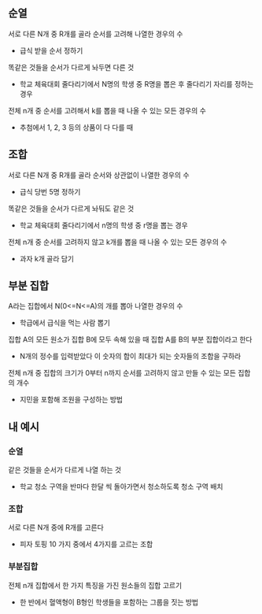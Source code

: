## 순열
서로 다른 N개 중 R개를 골라 순서를 고려해 나열한 경우의 수 
- 급식 받을 순서 정하기 

똑같은 것들을 순서가 다르게 놔두면 다른 것 
- 학교 체육대회 줄다리기에서 N명의 학생 중 R명을 뽑은 후 줄다리기 자리를 정하는 경우 

전체 n개 중 순서를 고려해서 k를 뽑을 때 나올 수 있는 모든 경우의 수 
- 추첨에서 1, 2, 3 등의 상품이 다 다를 때 



## 조합 
서로 다른 N개 중 R개를 골라 순서와 상관없이 나열한 경우의 수 
- 급식 당번 5명 정하기 

똑같은 것들을 순서가 다르게 놔둬도 같은 것 
- 학교 체육대회 줄다리기에서 n명의 학생 중 r명을 뽑는 경우 

전체 n개 중 순서를 고려하지 않고 k개를 뽑을 때 나올 수 있는 모든 경우의 수 
- 과자 k개 골라 담기 

## 부분 집합 
A라는 집합에서 N(0<=N<=A)의 개를 뽑아 나열한 경우의 수 
- 학급에서 급식을 먹는 사람 뽑기 

집합 A의 모든 원소가 집합 B에 모두 속해 있을 때 집합 A를 B의 부분 집합이라고 한다 
- N개의 정수를 입력받았다 이 숫자의 합이 최대가 되는 숫자들의 조합을 구하라 

전체 n개 중 집합의 크기가 0부터 n까지 순서를 고려하지 않고 만들 수 있는 모든 집합의 개수 
- 지민을 포함해 조원을 구성하는 방법 

## 내 예시

### 순열
같은 것들을 순서가 다르게 나열 하는 것
- 학교 청소 구역을 반마다 한달 씩 돌아가면서 청소하도록 청소 구역 배치 

### 조합 
서로 다른 N개 중에 R개를 고른다 
- 피자 토핑 10 가지 중에서 4가지를 고르는 조합 

### 부분집합
전체 n개 집합에서 한 가지 특징을 가진 원소들의 집합 고르기 
- 한 반에서 혈액형이 B형인 학생들을 포함하는 그룹을 짓는 방법 